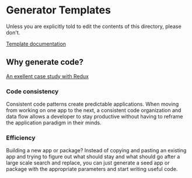# Generator Templates

Unless you are explicitly told to edit the contents of this directory, please don't.

[Template documentation](https://www.hygen.io/docs/templates)

## Why generate code?

[An exellent case study with Redux](https://www.hygen.io/docs/redux/)
### Code consistency

Consistent code patterns create predictable applications. When moving from working on one app to the next, a consistent code organization and data flow allows a developer to stay productive without having to reframe the application paradigm in their minds.

### Efficiency

Building a new app or package? Instead of copying and pasting an existing app and trying to figure out what should stay and what should go after a large scale search and replace, you can just generate a seed app or package with the appropriate parameters and start writing useful code.
